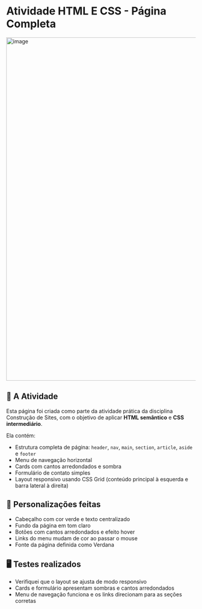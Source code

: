 # Atividade HTML E CSS - Página Completa
<img width="1900" height="912" alt="image" src="https://github.com/user-attachments/assets/ff151396-c204-4bd0-8830-b0454bac64fd" />

## 📌 A Atividade
Esta página foi criada como parte da atividade prática da disciplina Construção de Sites, com o objetivo de aplicar **HTML semântico** e **CSS intermediário**.  

Ela contém:

- Estrutura completa de página: `header`, `nav`, `main`, `section`, `article`, `aside` e `footer`
- Menu de navegação horizontal
- Cards com cantos arredondados e sombra
- Formulário de contato simples
- Layout responsivo usando CSS Grid (conteúdo principal à esquerda e barra lateral à direita)

## 🎨 Personalizações feitas
- Cabeçalho com cor verde e texto centralizado
- Fundo da página em tom claro
- Botões com cantos arredondados e efeito hover
- Links do menu mudam de cor ao passar o mouse
- Fonte da página definida como Verdana

## 🖥 Testes realizados
- Verifiquei que o layout se ajusta de modo responsivo
- Cards e formulário apresentam sombras e cantos arredondados
- Menu de navegação funciona e os links direcionam para as seções corretas

